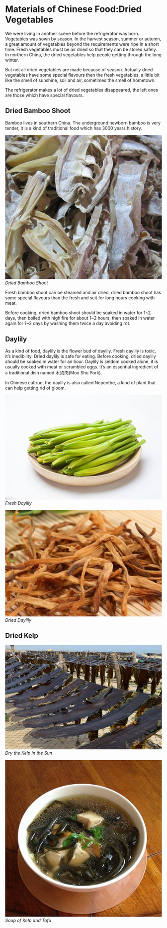 # Materials of Chinese Food:Dried Vegetables

We were living in another scene before the refrigerator was born. Vegetables was sown by season. In the harvest season, summer or autumn, a great amount of vegetables beyond the requirements were ripe in a short time. Fresh vegetables must be air dried so that they can be stored safely. In northern China, the dried vegetables help people getting through the long winter. 



But not all dried vegetables are made because of season. Actually dried vegetables have some special flavours then the fresh vegetables, a little bit like the smell of sunshine, soil and air, sometimes the smell of hometown. 



The refrigerator makes a lot of dried vegetables disappeared, the left ones are those which have special flavours.



## Dried Bamboo Shoot

Bamboo lives in southern China. The underground newborn bamboo is very tender, it is a kind of traditional food which has 3000 years history.  

![Dried Bamboo Shoot](driedBambooShoot.jpeg)
*Dried Bamboo Shoot*

Fresh bamboo shoot can be steamed and air dried, dried bamboo shoot has some special flavours than the fresh and suit for long hours cooking with meat. 



Before cooking, dried bamboo shoot should be soaked in water for 1~2 days, then boiled with high fire for about 1~2 hours, then soaked in water again for 1~2 days by washing them twice a day avoiding rot. 



##  Daylily

As a kind of food, daylily is the flower bud of daylily. Fresh daylily is toxic, it’s inedibility. Dried daylily is safe for eating. Before cooking, dried daylily should be soaked in water for an hour. Daylily is seldom cooked alone, it is usually cooked with meat or scrambled eggs. It’s an essential ingredient of a traditional dish named 木须肉(Moo Shu Pork).



In Chinese cultrue, the daylily is also called Nepenthe, a kind of plant that can help getting rid of gloom. 

![Fresh Daylily](freshDaylily.jpeg)*Fresh Daylily*



![Dried Daylily](driedDaylily.jpeg)
*Dried Daylily*



## Dried Kelp





![Dried Kelp](kelp1.png)*Dry the Kelp in the Sun*



![Soup of Kelp and Tofu](kelpSoup.jpg)*Soup of Kelp and Tofu*

